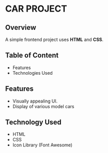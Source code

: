 # **CAR PROJECT**

## **Overview**
A simple frontend project uses **HTML** and **CSS**.
## **Table of Content**
<ul>
<li>Features</li>
<li>Technologies Used</li>
</ul>

## **Features**
<ul>
<li>Visually appealing UI.</li>
<li>Display of various model cars</li>
</ul>

## **Technology Used**
<ul>
<li>HTML</li>
<li>CSS </li>
<li>Icon Library (Font Awesome)</li>
</ul>
